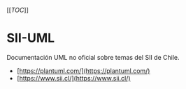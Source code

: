 [[_TOC_]]

# SII-UML

Documentación UML no oficial sobre temas del SII de Chile.

* [https://plantuml.com/](https://plantuml.com/)
* [https://www.sii.cl/](https://www.sii.cl/)





